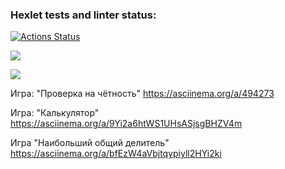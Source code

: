 ### Hexlet tests and linter status:
[![Actions Status](https://github.com/dmuslim/frontend-project-lvl1/workflows/hexlet-check/badge.svg)](https://github.com/dmuslim/frontend-project-lvl1/actions)

<a href="https://codeclimate.com/github/codeclimate/codeclimate/maintainability"><img src="https://api.codeclimate.com/v1/badges/a99a88d28ad37a79dbf6/maintainability" /></a>

<a href="https://codeclimate.com/github/codeclimate/codeclimate/test_coverage"><img src="https://api.codeclimate.com/v1/badges/a99a88d28ad37a79dbf6/test_coverage" /></a>

Игра: "Проверка на чётность"
https://asciinema.org/a/494273


Игра: "Калькулятор"
https://asciinema.org/a/9Yi2a6htWS1UHsASjsgBHZV4m

Игра "Наибольший общий делитель"
https://asciinema.org/a/bfEzW4aVbjtqypiyll2HYi2ki